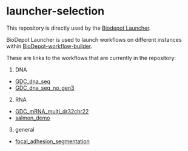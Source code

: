 # launcher-selection

This repository is directly used by the [Biodepot Launcher](https://github.com/BioDepot/biodepot-launcher).

BioDepot Launcher is used to launch workflows on different instances within [BioDepot-workflow-builder](https://github.com/BioDepot/BioDepot-workflow-builder).

These are links to the workflows that are currently in the repository:
1. DNA
* [GDC_dna_seq](https://github.com/Biodepot-workflows/GDC-dna-seq)
* [GDC_dna_seq_no_gen3](https://github.com/Biodepot-workflows/GDC-dna-seq-no-gen3)
2. RNA
* [GDC_mRNA_multi_dr32chr22](https://github.com/Biodepot-workflows/GDC-mRNA-multi-dr32chr22)
* [salmon_demo](https://github.com/Biodepot-workflows/salmon-demo)
3. general
* [focal_adhesion_segmentation](https://github.com/Biodepot-workflows/focal-adhesion-segmentation)
